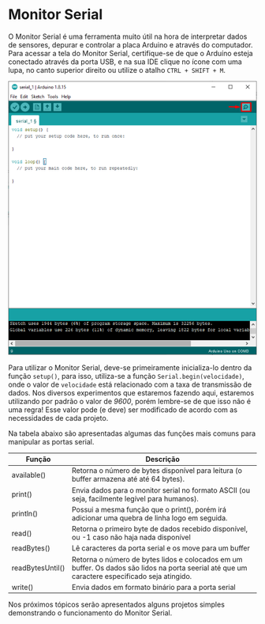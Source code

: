 # Monitor Serial

O Monitor Serial é uma ferramenta muito útil na hora de interpretar dados de sensores, depurar e controlar a placa Arduino e através do computador. Para acessar a tela do Monitor Serial, certifique-se de que o Arduíno esteja conectado através da porta USB, e na sua IDE clique no ícone com uma lupa, no canto superior direito ou utilize o atalho `CTRL + SHIFT + M`.

![Icone para abrir o monitor serial](./../images/serial-1.png)

Para utilizar o Monitor Serial, deve-se primeiramente inicializa-lo dentro da função `setup()`, para isso, utiliza-se a função `Serial.begin(velocidade)`, onde o valor de `velocidade` está relacionado com a taxa de transmissão de dados. Nos diversos experimentos que estaremos fazendo aqui, estaremos utilizando por padrão o valor de *9600*, porém lembre-se de que isso não é uma regra! Esse valor pode (e deve) ser modificado de acordo com as necessidades de cada projeto.

Na tabela abaixo são apresentadas algumas das funções mais comuns para manipular as portas serial.

| Função      | Descrição                                                                                      |
|-------------|------------------------------------------------------------------------------------------------|
| available() | Retorna o número de bytes disponível para leitura (o buffer armazena até até 64 bytes).        |
| print()     | Envia dados para o monitor serial no formato ASCII (ou seja, facilmente legível para humanos). |
| println()   | Possui a mesma função que o print(), porém irá adicionar uma quebra de linha logo em seguida.  |
| read()      | Retorna o primeiro byte de dados recebido disponível, ou -1 caso não haja nada disponível      |
| readBytes() | Lê caracteres da porta serial e os move para um buffer                                         |
| readBytesUntil() | Retorna o número de bytes lidos e colocados em um buffer. Os dados são lidos na porta seerial até que um caractere especificado seja atingido.|
| write()     | Envia dados em formato binário para a porta serial                                             |

Nos próximos tópicos serão apresentados alguns projetos simples demonstrando o funcionamento do Monitor Serial.
